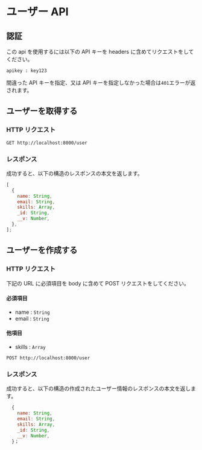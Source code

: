 # ユーザー API

## 認証

この api を使用するには以下の API キーを headers に含めてリクエストをしてください。

```
apikey : key123
```

間違った API キーを指定、又は API キーを指定しなかった場合は`401`エラーが返されます。

## ユーザーを取得する

### HTTP リクエスト

```
GET http://localhost:8000/user
```

### レスポンス

成功すると、以下の構造のレスポンスの本文を返します。

```javascript
[
  {
    name: String,
    email: String,
    skills: Array,
    _id: String,
    __v: Number,
  },
];
```

## ユーザーを作成する

### HTTP リクエスト

下記の URL に必須項目を body に含めて POST リクエストをしてください。

#### 必須項目

- name : `String`
- email : `String`

#### 他項目

- skills : `Array`

```
POST http://localhost:8000/user
```

### レスポンス

成功すると、以下の構造の作成されたユーザー情報のレスポンスの本文を返します。

```javascript
  {
    name: String,
    email: String,
    skills: Array,
    _id: String,
    __v: Number,
  }；
```
